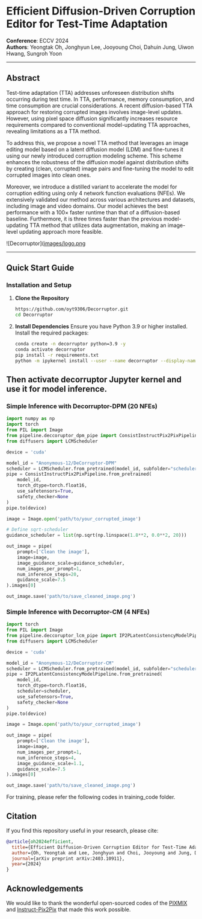 # Efficient Diffusion-Driven Corruption Editor for Test-Time Adaptation

**Conference**: ECCV 2024  
**Authors**: Yeongtak Oh, Jonghyun Lee, Jooyoung Choi, Dahuin Jung, Uiwon Hwang, Sungroh Yoon

---

## Abstract

Test-time adaptation (TTA) addresses unforeseen distribution shifts occurring during test time. In TTA, performance, memory consumption, and time consumption are crucial considerations. A recent diffusion-based TTA approach for restoring corrupted images involves image-level updates. However, using pixel space diffusion significantly increases resource requirements compared to conventional model-updating TTA approaches, revealing limitations as a TTA method.

To address this, we propose a novel TTA method that leverages an image editing model based on a latent diffusion model (LDM) and fine-tunes it using our newly introduced corruption modeling scheme. This scheme enhances the robustness of the diffusion model against distribution shifts by creating (clean, corrupted) image pairs and fine-tuning the model to edit corrupted images into clean ones.

Moreover, we introduce a distilled variant to accelerate the model for corruption editing using only 4 network function evaluations (NFEs). We extensively validated our method across various architectures and datasets, including image and video domains. Our model achieves the best performance with a 100× faster runtime than that of a diffusion-based baseline. Furthermore, it is three times faster than the previous model-updating TTA method that utilizes data augmentation, making an image-level updating approach more feasible.

![Decorruptor]([images/logo.png](https://github.com/oyt9306/Decorruptor/blob/main/__assets__/decorruptor.jpg)

---
## Quick Start Guide
### Installation and Setup

1. **Clone the Repository**
   ```bash
   https://github.com/oyt9306/Decorruptor.git
   cd Decorruptor
   ```

2. **Install Dependencies**
   Ensure you have Python 3.9 or higher installed. Install the required packages:
   ```bash
   conda create -n decorruptor python=3.9 -y
   conda activate decorruptor
   pip install -r requirements.txt
   python -m ipykernel install --user --name decorruptor --display-name "decorruptor"
   ```

Then activate decorruptor Jupyter kernel and use it for model inference. 
---

### Simple Inference with Decorruptor-DPM (20 NFEs)

```python
import numpy as np
import torch
from PIL import Image
from pipeline.deccoruptor_dpm_pipe import ConsistInstructPix2PixPipeline
from diffusers import LCMScheduler

device = 'cuda'

model_id = "Anonymous-12/DeCorruptor-DPM"
scheduler = LCMScheduler.from_pretrained(model_id, subfolder="scheduler")
pipe = ConsistInstructPix2PixPipeline.from_pretrained(
    model_id,
    torch_dtype=torch.float16,
    use_safetensors=True,
    safety_checker=None
)
pipe.to(device)

image = Image.open('path/to/your_corrupted_image')

# Define sqrt-scheduler
guidance_scheduler = list(np.sqrt(np.linspace(1.8**2, 0.0**2, 20)))

out_image = pipe(
    prompt=['Clean the image'],
    image=image,
    image_guidance_scale=guidance_scheduler,
    num_images_per_prompt=1,
    num_inference_steps=20,
    guidance_scale=7.5
).images[0]

out_image.save('path/to/save_cleaned_image.png')
```

### Simple Inference with Decorruptor-CM (4 NFEs)

```python
import torch
from PIL import Image
from pipeline.deccoruptor_lcm_pipe import IP2PLatentConsistencyModelPipeline
from diffusers import LCMScheduler

device = 'cuda'

model_id = "Anonymous-12/DeCorruptor-CM"
scheduler = LCMScheduler.from_pretrained(model_id, subfolder="scheduler")
pipe = IP2PLatentConsistencyModelPipeline.from_pretrained(
    model_id,
    torch_dtype=torch.float16,
    scheduler=scheduler,
    use_safetensors=True,
    safety_checker=None
)
pipe.to(device)

image = Image.open('path/to/your_corrupted_image')

out_image = pipe(
    prompt=['Clean the image'],
    image=image,
    num_images_per_prompt=1,
    num_inference_steps=4,
    image_guidance_scale=1.1,
    guidance_scale=7.5
).images[0]

out_image.save('path/to/save_cleaned_image.png')
```

For training, please refer the following codes in training_code folder.

## Citation

If you find this repository useful in your research, please cite:

```bibtex
@article{oh2024efficient,
  title={Efficient Diffusion-Driven Corruption Editor for Test-Time Adaptation},
  author={Oh, Yeongtak and Lee, Jonghyun and Choi, Jooyoung and Jung, Dahuin and Hwang, Uiwon and Yoon, Sungroh},
  journal={arXiv preprint arXiv:2403.10911},
  year={2024}
}
```

## Acknowledgements

We would like to thank the wonderful open-sourced codes of the [PIXMIX](https://github.com/andyzoujm/pixmix) and [Instruct-Pix2Pix](https://github.com/timothybrooks/instruct-pix2pix) that made this work possible.
